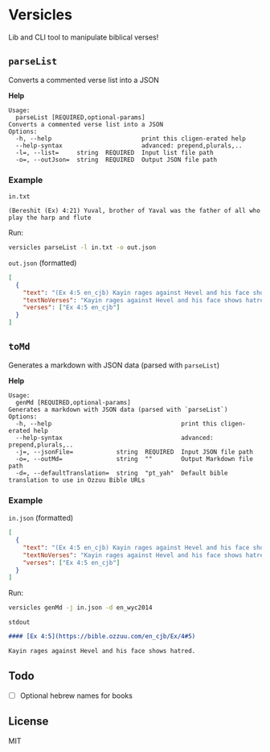 # Versicles

Lib and CLI tool to manipulate biblical verses!

## `parseList`

Converts a commented verse list into a JSON

**Help**

```
Usage:
  parseList [REQUIRED,optional-params]
Converts a commented verse list into a JSON
Options:
  -h, --help                         print this cligen-erated help
  --help-syntax                      advanced: prepend,plurals,..
  -l=, --list=     string  REQUIRED  Input list file path
  -o=, --outJson=  string  REQUIRED  Output JSON file path
```

### Example

`in.txt`

```plain
(Bereshit (Ex) 4:21) Yuval, brother of Yaval was the father of all who play the harp and flute
```

Run:

```bash
versicles parseList -l in.txt -o out.json
```

`out.json` (formatted)

```json
[
  {
    "text": "(Ex 4:5 en_cjb) Kayin rages against Hevel and his face shows hatred.",
    "textNoVerses": "Kayin rages against Hevel and his face shows hatred.",
    "verses": ["Ex 4:5 en_cjb"]
  }
]
```

## `toMd`

Generates a markdown with JSON data (parsed with `parseList`)

**Help**

```text
Usage:
  genMd [REQUIRED,optional-params]
Generates a markdown with JSON data (parsed with `parseList`)
Options:
  -h, --help                                    print this cligen-erated help
  --help-syntax                                 advanced: prepend,plurals,..
  -j=, --jsonFile=            string  REQUIRED  Input JSON file path
  -o=, --outMd=               string  ""        Output Markdown file path
  -d=, --defaultTranslation=  string  "pt_yah"  Default bible translation to use in Ozzuu Bible URLs
```

### Example

`in.json` (formatted)

```json
[
  {
    "text": "(Ex 4:5 en_cjb) Kayin rages against Hevel and his face shows hatred.",
    "textNoVerses": "Kayin rages against Hevel and his face shows hatred.",
    "verses": ["Ex 4:5 en_cjb"]
  }
]
```

Run:

```bash
versicles genMd -j in.json -d en_wyc2014
```

`stdout`

```markdown
#### [Ex 4:5](https://bible.ozzuu.com/en_cjb/Ex/4#5)

Kayin rages against Hevel and his face shows hatred.
```

## Todo

- [ ] Optional hebrew names for books

## License

MIT
